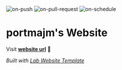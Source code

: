 
  ![on-push](../../actions/workflows/on-push.yaml/badge.svg)
  ![on-pull-request](../../actions/workflows/on-pull-request.yaml/badge.svg)
  ![on-schedule](../../actions/workflows/on-schedule.yaml/badge.svg)

  # portmajm's Website

  Visit **[website url](#)** 🚀

  _Built with [Lab Website Template](https://greene-lab.gitbook.io/lab-website-template-docs)_
